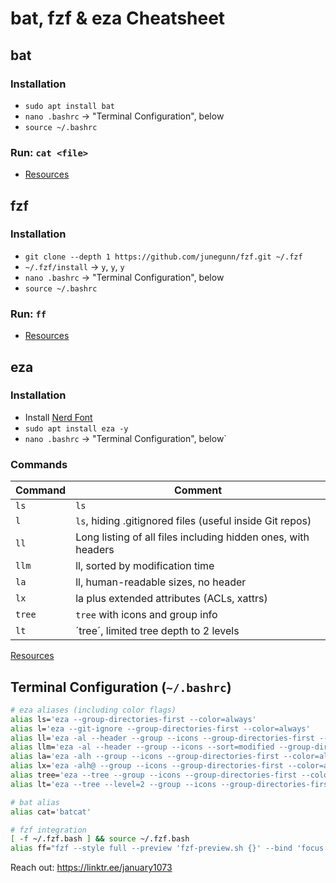 # bat, fzf & eza Cheatsheet

## bat

### Installation
* `sudo apt install bat`
* `nano .bashrc` → "Terminal Configuration", below
* `source ~/.bashrc`

### Run: `cat <file>`

* [Resources](https://github.com/sharkdp/bat)

## fzf

### Installation
* `git clone --depth 1 https://github.com/junegunn/fzf.git ~/.fzf`
* `~/.fzf/install` → `y`, `y`, `y`
* `nano .bashrc` → "Terminal Configuration", below
* `source ~/.bashrc`

### Run: `ff`

* [Resources](https://github.com/junegunn/fzf)

## eza

### Installation
* Install [Nerd Font](https://www.nerdfonts.com/)
* `sudo apt install eza -y`
* `nano .bashrc` → "Terminal Configuration", below`

### Commands

| Command | Comment |
|---------|---------|
| `ls` | `ls` |
| `l` | `ls`, hiding .gitignored files (useful inside Git repos) |
| `ll` | Long listing of all files including hidden ones, with headers |
| `llm` | ll, sorted by modification time |
| `la` | ll, human-readable sizes, no header |
| `lx` | la plus extended attributes (ACLs, xattrs) |
| `tree` | `tree` with icons and group info |
| `lt` | ´tree´, limited tree depth to 2 levels |

[Resources](https://github.com/eza-community/eza)

## Terminal Configuration (`~/.bashrc`)
```bash
# eza aliases (including color flags)
alias ls='eza --group-directories-first --color=always'
alias l='eza --git-ignore --group-directories-first --color=always'
alias ll='eza -al --header --group --icons --group-directories-first --color=always'
alias llm='eza -al --header --group --icons --sort=modified --group-directories-first --color=always'
alias la='eza -alh --group --icons --group-directories-first --color=always'
alias lx='eza -alh@ --group --icons --group-directories-first --color=always'
alias tree='eza --tree --group --icons --group-directories-first --color=always'
alias lt='eza --tree --level=2 --group --icons --group-directories-first --color=always'

# bat alias
alias cat='batcat'

# fzf integration
[ -f ~/.fzf.bash ] && source ~/.fzf.bash
alias ff="fzf --style full --preview 'fzf-preview.sh {}' --bind 'focus:transform-header:file --brief {}'"

```

Reach out: https://linktr.ee/january1073
